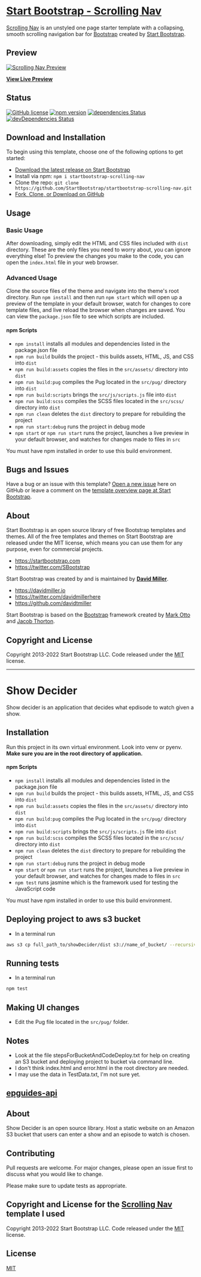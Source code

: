 # [Start Bootstrap - Scrolling Nav](https://startbootstrap.com/template/scrolling-nav/)

[Scrolling Nav](https://startbootstrap.com/template/scrolling-nav/) is an unstyled one page starter template with a collapsing, smooth scrolling navigation bar for [Bootstrap](https://getbootstrap.com/) created by [Start Bootstrap](https://startbootstrap.com/).

## Preview

[![Scrolling Nav Preview](https://assets.startbootstrap.com/img/screenshots/templates/scrolling-nav.png)](https://startbootstrap.github.io/startbootstrap-scrolling-nav/)

**[View Live Preview](https://startbootstrap.github.io/startbootstrap-scrolling-nav/)**

## Status

[![GitHub license](https://img.shields.io/badge/license-MIT-blue.svg)](https://raw.githubusercontent.com/StartBootstrap/startbootstrap-scrolling-nav/master/LICENSE)
[![npm version](https://img.shields.io/npm/v/startbootstrap-scrolling-nav.svg)](https://www.npmjs.com/package/startbootstrap-scrolling-nav)
[![dependencies Status](https://david-dm.org/StartBootstrap/startbootstrap-scrolling-nav/status.svg)](https://david-dm.org/StartBootstrap/startbootstrap-scrolling-nav)
[![devDependencies Status](https://david-dm.org/StartBootstrap/startbootstrap-scrolling-nav/dev-status.svg)](https://david-dm.org/StartBootstrap/startbootstrap-scrolling-nav?type=dev)

## Download and Installation

To begin using this template, choose one of the following options to get started:

* [Download the latest release on Start Bootstrap](https://startbootstrap.com/template/scrolling-nav/)
* Install via npm: `npm i startbootstrap-scrolling-nav`
* Clone the repo: `git clone https://github.com/StartBootstrap/startbootstrap-scrolling-nav.git`
* [Fork, Clone, or Download on GitHub](https://github.com/StartBootstrap/startbootstrap-scrolling-nav)

## Usage

### Basic Usage

After downloading, simply edit the HTML and CSS files included with `dist` directory. These are the only files you need to worry about, you can ignore everything else! To preview the changes you make to the code, you can open the `index.html` file in your web browser.

### Advanced Usage

Clone the source files of the theme and navigate into the theme's root directory. Run `npm install` and then run `npm start` which will open up a preview of the template in your default browser, watch for changes to core template files, and live reload the browser when changes are saved. You can view the `package.json` file to see which scripts are included.

#### npm Scripts

* `npm install` installs all modules and dependencies listed in the package.json file
* `npm run build` builds the project - this builds assets, HTML, JS, and CSS into `dist`
* `npm run build:assets` copies the files in the `src/assets/` directory into `dist`
* `npm run build:pug` compiles the Pug located in the `src/pug/` directory into `dist`
* `npm run build:scripts` brings the `src/js/scripts.js` file into `dist`
* `npm run build:scss` compiles the SCSS files located in the `src/scss/` directory into `dist`
* `npm run clean` deletes the `dist` directory to prepare for rebuilding the project
* `npm run start:debug` runs the project in debug mode
* `npm start` or `npm run start` runs the project, launches a live preview in your default browser, and watches for changes made to files in `src`

You must have npm installed in order to use this build environment.

## Bugs and Issues

Have a bug or an issue with this template? [Open a new issue](https://github.com/StartBootstrap/startbootstrap-scrolling-nav/issues) here on GitHub or leave a comment on the [template overview page at Start Bootstrap](https://startbootstrap.com/template/scrolling-nav/).

## About

Start Bootstrap is an open source library of free Bootstrap templates and themes. All of the free templates and themes on Start Bootstrap are released under the MIT license, which means you can use them for any purpose, even for commercial projects.

* <https://startbootstrap.com>
* <https://twitter.com/SBootstrap>

Start Bootstrap was created by and is maintained by **[David Miller](https://davidmiller.io/)**.

* <https://davidmiller.io>
* <https://twitter.com/davidmillerhere>
* <https://github.com/davidtmiller>

Start Bootstrap is based on the [Bootstrap](https://getbootstrap.com/) framework created by [Mark Otto](https://twitter.com/mdo) and [Jacob Thorton](https://twitter.com/fat).

## Copyright and License

Copyright 2013-2022 Start Bootstrap LLC. Code released under the [MIT](https://github.com/StartBootstrap/startbootstrap-scrolling-nav/blob/master/LICENSE) license.



------------------------------------------------------------------------------------------

# Show Decider

Show decider is an application that decides what epdisode to watch given a show.

## Installation

Run this project in its own virtual environment. Look into venv or pyenv.
**Make sure you are in the root directory of application.**

<!-- You need to install the AWS CDK toolkit

```bash
npm install aws-cdk
``` -->
<!-- 
You also need to pip install software from requirements.txt.

```bash
pip install -r requirements.txt
```

AND also pip install software from requirements.txt to package to be used in lambda

```bash
pip install --target=package -r requirements.txt
``` -->

#### npm Scripts

* `npm install` installs all modules and dependencies listed in the package.json file
* `npm run build` builds the project - this builds assets, HTML, JS, and CSS into `dist`
* `npm run build:assets` copies the files in the `src/assets/` directory into `dist`
* `npm run build:pug` compiles the Pug located in the `src/pug/` directory into `dist`
* `npm run build:scripts` brings the `src/js/scripts.js` file into `dist`
* `npm run build:scss` compiles the SCSS files located in the `src/scss/` directory into `dist`
* `npm run clean` deletes the `dist` directory to prepare for rebuilding the project
* `npm run start:debug` runs the project in debug mode
* `npm start` or `npm run start` runs the project, launches a live preview in your default browser, and watches for changes made to files in `src`
* `npm test` runs jasmine which is the framework used for testing the JavaScript code

You must have npm installed in order to use this build environment.

## Deploying project to aws s3 bucket

- In a terminal run

```bash
aws s3 cp full_path_to/showDecider/dist s3://name_of_bucket/ --recursive
```

## Running tests

- In a terminal run

```bash
npm test
```

## Making UI changes

* Edit the Pug file located in the `src/pug/` folder.

## Notes

* Look at the file stepsForBucketAndCodeDeploy.txt for help on creating an S3 bucket and deploying project to bucket via command line.
* I don't think index.html and error.html in the root directory are needed.
* I may use the data in TestData.txt, I'm not sure yet. 

## [epguides-api](https://rapidapi.com/frecar/api/epguides-api/)

## About

Show Decider is an open source library. Host a static website on an Amazon S3 bucket that users can enter a show and an episode to watch is chosen. 

## Contributing

Pull requests are welcome. For major changes, please open an issue first to discuss what you would like to change.

Please make sure to update tests as appropriate.

## Copyright and License for the [Scrolling Nav](https://startbootstrap.com/template/scrolling-nav/) template I used

Copyright 2013-2022 Start Bootstrap LLC. Code released under the [MIT](https://github.com/StartBootstrap/startbootstrap-scrolling-nav/blob/master/LICENSE) license.

## License

[MIT](https://choosealicense.com/licenses/mit/)

